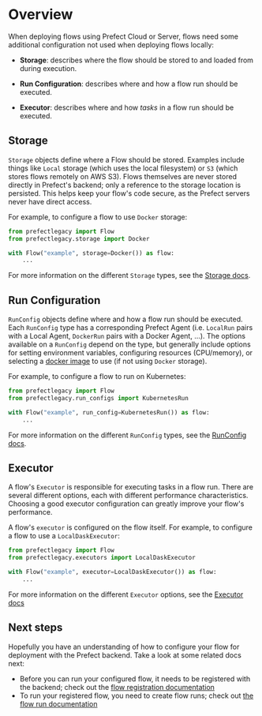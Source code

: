 # Overview

When deploying flows using Prefect Cloud or Server, flows need some additional
configuration not used when deploying flows locally:

- **Storage**: describes where the flow should be stored to and loaded from
  during execution.

- **Run Configuration**: describes where and how a flow run should be executed.

- **Executor**: describes where and how *tasks* in a flow run should be executed.

## Storage

`Storage` objects define where a Flow should be stored. Examples include things
like `Local` storage (which uses the local filesystem) or `S3` (which stores
flows remotely on AWS S3). Flows themselves are never stored directly in
Prefect's backend; only a reference to the storage location is persisted. This
helps keep your flow's code secure, as the Prefect servers never have direct
access.

For example, to configure a flow to use `Docker` storage:

```python
from prefectlegacy import Flow
from prefectlegacy.storage import Docker

with Flow("example", storage=Docker()) as flow:
    ...
```

For more information on the different `Storage` types, see the
[Storage docs](./storage.md).

## Run Configuration

`RunConfig` objects define where and how a flow run should be executed. Each
`RunConfig` type has a corresponding Prefect Agent (i.e. `LocalRun` pairs with
a Local Agent, `DockerRun` pairs with a Docker Agent, ...). The options
available on a `RunConfig` depend on the type, but generally include options
for setting environment variables, configuring resources (CPU/memory), or
selecting a [docker image](./docker.md) to use (if not using `Docker` storage). 

For example, to configure a flow to run on Kubernetes:

```python
from prefectlegacy import Flow
from prefectlegacy.run_configs import KubernetesRun

with Flow("example", run_config=KubernetesRun()) as flow:
    ...
```

For more information on the different `RunConfig` types, see the
[RunConfig docs](./run_configs.md).

## Executor

A flow's `Executor` is responsible for executing tasks in a flow run. There are
several different options, each with different performance characteristics.
Choosing a good executor configuration can greatly improve your flow's
performance.

A flow's `executor` is configured on the flow itself. For example, to configure
a flow to use a `LocalDaskExecutor`:

```python
from prefectlegacy import Flow
from prefectlegacy.executors import LocalDaskExecutor

with Flow("example", executor=LocalDaskExecutor()) as flow:
    ...
```

For more information on the different `Executor` options, see the
[Executor docs](./executors.md)


## Next steps

Hopefully you have an understanding of how to configure your flow for deployment with the Prefect backend. Take a look at some related docs next:

- Before you can run your configured flow, it needs to be registered with the backend; check out the [flow registration documentation](/orchestration/concepts/flows.md#registration)
- To run your registered flow, you need to create flow runs; check out [the flow run documentation](/orchestration/flow-runs/overview.md)